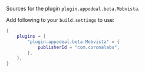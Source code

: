 Sources for the plugin `plugin.appodeal.beta.Mobvista`.

Add following to your `build.settings` to use:
```lua
{
    plugins = {
        "plugin.appodeal.beta.Mobvista" = {
            publisherId = "com.coronalabs",
        },
    },
}
```

